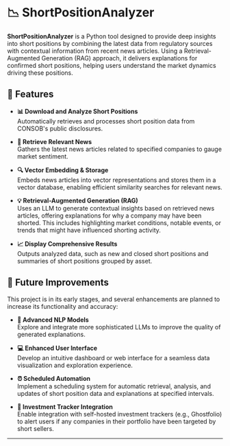 # 📉 ShortPositionAnalyzer

**ShortPositionAnalyzer** is a Python tool designed to provide deep insights into short positions by combining the latest data from regulatory sources with contextual information from recent news articles. Using a Retrieval-Augmented Generation (RAG) approach, it delivers explanations for confirmed short positions, helping users understand the market dynamics driving these positions.

## 🚀 Features

- **📊 Download and Analyze Short Positions**  
   Automatically retrieves and processes short position data from CONSOB's public disclosures.
   
- **📰 Retrieve Relevant News**  
   Gathers the latest news articles related to specified companies to gauge market sentiment.

- **🔍 Vector Embedding & Storage**  
   Embeds news articles into vector representations and stores them in a vector database, enabling efficient similarity searches for relevant news.

- **💡 Retrieval-Augmented Generation (RAG)**  
   Uses an LLM to generate contextual insights based on retrieved news articles, offering explanations for why a company may have been shorted. This includes highlighting market conditions, notable events, or trends that might have influenced shorting activity.

- **📈 Display Comprehensive Results**  
   Outputs analyzed data, such as new and closed short positions and summaries of short positions grouped by asset.

## 🌱 Future Improvements

This project is in its early stages, and several enhancements are planned to increase its functionality and accuracy:

- **🧠 Advanced NLP Models**  
   Explore and integrate more sophisticated LLMs to improve the quality of generated explanations.

- **💻 Enhanced User Interface**  
   Develop an intuitive dashboard or web interface for a seamless data visualization and exploration experience.

- **⏰ Scheduled Automation**  
   Implement a scheduling system for automatic retrieval, analysis, and updates of short position data and explanations at specified intervals.

- **🤝 Investment Tracker Integration**  
   Enable integration with self-hosted investment trackers (e.g., Ghostfolio) to alert users if any companies in their portfolio have been targeted by short sellers.

---

